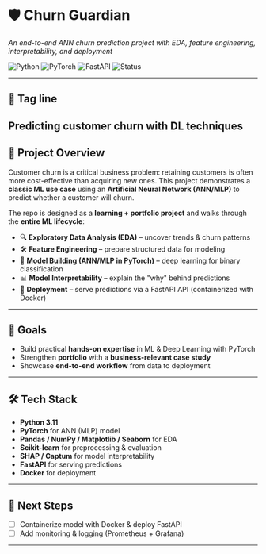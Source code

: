 
# 🛡️ Churn Guardian
*An end-to-end ANN churn prediction project with EDA, feature engineering, interpretability, and deployment*

![Python](https://img.shields.io/badge/Python-3.11-blue.svg)
![PyTorch](https://img.shields.io/badge/DeepLearning-PyTorch-red.svg)
![FastAPI](https://img.shields.io/badge/API-FastAPI-green.svg)
![Status](https://img.shields.io/badge/Status-Learning%20Project-yellow)

---
## 📌 Tag line
Predicting customer churn with DL techniques
---

## 📌 Project Overview
Customer churn is a critical business problem: retaining customers is often more cost-effective than acquiring new ones.
This project demonstrates a **classic ML use case** using an **Artificial Neural Network (ANN/MLP)** to predict whether a customer will churn.

The repo is designed as a **learning + portfolio project** and walks through the **entire ML lifecycle**:
- 🔍 **Exploratory Data Analysis (EDA)** – uncover trends & churn patterns
- 🛠️ **Feature Engineering** – prepare structured data for modeling
- 🧠 **Model Building (ANN/MLP in PyTorch)** – deep learning for binary classification
- 📊 **Model Interpretability** – explain the "why" behind predictions
- 🚀 **Deployment** – serve predictions via a FastAPI API (containerized with Docker)

---

## 🎯 Goals
- Build practical **hands-on expertise** in ML & Deep Learning with PyTorch
- Strengthen **portfolio** with a **business-relevant case study**
- Showcase **end-to-end workflow** from data to deployment

---
## 🛠️ Tech Stack
- **Python 3.11**
- **PyTorch** for ANN (MLP) model
- **Pandas / NumPy / Matplotlib / Seaborn** for EDA
- **Scikit-learn** for preprocessing & evaluation
- **SHAP / Captum** for model interpretability
- **FastAPI** for serving predictions
- **Docker** for deployment


---

## 🚀 Next Steps
- [ ] Containerize model with Docker & deploy FastAPI
- [ ] Add monitoring & logging (Prometheus + Grafana)

---
